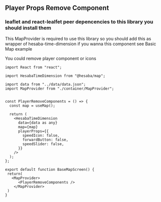 ## Player Props Remove Component

### leaflet and react-lealfet peer depencencies to this library you should install them

This MapProvider is required to use this library so you should add this as wrapper of hesaba-time-dimension if you wanna this component see Basic Map example


You could remove player component or icons 

```tsx
import React from "react";

import HesabaTimeDimension from "@hesaba/map";

import data from "../data/data.json";
import MapProvider from "./container/MapProvider";


const PlayerRemoveComponents = () => {
  const map = useMap();

  return (
    <HesabaTimeDimension
      data={data as any}
      map={map}
      playerProps={{
        speedIcon: false,
        forwardButton: false,
        speedSlider: false,
      }}
    />
  );
};

export default function BaseMapScreen() {
 return(
   <MapProvider>
      <PlayerRemoveComponents />
    </MapProvider>
 )
}

```

